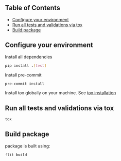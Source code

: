 ## Table of Contents

<!-- toc -->

- [Configure your environment](#configure-your-environment)
- [Run all tests and validations via tox](#run-all-tests-and-validations-via-tox)
- [Build package](#build-package)

<!-- tocstop -->

## Configure your environment
Install all dependencies
```bash
pip install .[test]
```

Install pre-commit
```bash
pre-commit install
```

Install tox globally on your machine. See [tox installation](https://tox.wiki/en/latest/install.html)

## Run all tests and validations via tox
```bash
tox
```


## Build package
package is built using:
```bash
flit build
```